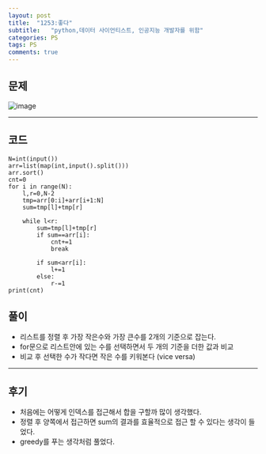 ```yaml
---
layout: post
title:  "1253:좋다"
subtitle:   "python,데이터 사이언티스트, 인공지능 개발자를 위함"
categories: PS
tags: PS
comments: true
---
```

## 문제
![image](https://user-images.githubusercontent.com/70193130/188063511-d6c31670-ff26-4791-af06-b8e1ae3d3fd7.png)

---
## 코드

~~~
N=int(input())
arr=list(map(int,input().split()))
arr.sort()
cnt=0
for i in range(N):
    l,r=0,N-2
    tmp=arr[0:i]+arr[i+1:N]
    sum=tmp[l]+tmp[r]

    while l<r:
        sum=tmp[l]+tmp[r]
        if sum==arr[i]:
            cnt+=1
            break
        
        if sum<arr[i]:
            l+=1
        else:
            r-=1
print(cnt)
~~~

## 풀이
+ 리스트를 정렬 후 가장 작은수와 가장 큰수를 2개의 기준으로 잡는다.
+ for문으로 리스트안에 있는 수를 선택하면서 두 개의 기준을 더한 값과 비교
+ 비교 후 선택한 수가 작다면 작은 수를 키워본다 (vice versa)
---

## 후기
+ 처음에는 어떻게 인덱스를 접근해서 합을 구할까 많이 생각했다. 
+ 정렬 후 양쪽에서 접근하면 sum의 결과를 효율적으로 접근 할 수 있다는 생각이 들었다. 
+ greedy를 푸는 생각처럼 풀었다. 